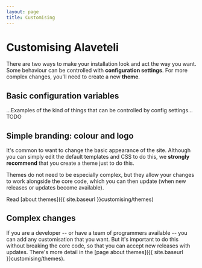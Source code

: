 ```yaml
---
layout: page
title: Customising
---
```


Customising Alaveteli
====================

<p class="lead">
	There are two ways to make your installation look and act the way you want. Some behaviour can be controlled with <strong>configuration settings</strong>. For more complex changes, you'll need to create a new <strong>theme</strong>.
</p>


## Basic configuration variables

...Examples of the kind of things that can be controlled by config settings... TODO

## Simple branding: colour and logo

It's common to want to change the basic appearance of the site. Although you can simply edit the default templates and CSS to do this, we **strongly recommend** that you create a theme just to do this. 

Themes do not need to be especially complex, but they allow your changes to work alongside the core code, which you can then update (when new releases or updates become available).

Read [about themes]({{ site.baseurl }}customising/themes)

## Complex changes

If you are a developer -- or have a team of programmers available -- you can add any customisation that you want. But it's important to do this without breaking the core code, so that you can accept new releases with updates. There's more detail in the [page about themes]({{ site.baseurl }}customising/themes).

